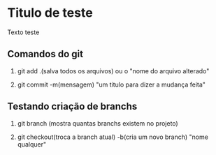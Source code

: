 # Titulo de teste

Texto teste

## Comandos do git

1. git add .(salva todos os arquivos) ou o "nome do arquivo alterado"

2. git commit -m(mensagem) "um titulo para dizer a mudança feita"

## Testando criação de branchs

1. git branch (mostra quantas branchs existem no projeto)

2. git checkout(troca a branch atual) -b(cria um novo branch) "nome qualquer"
